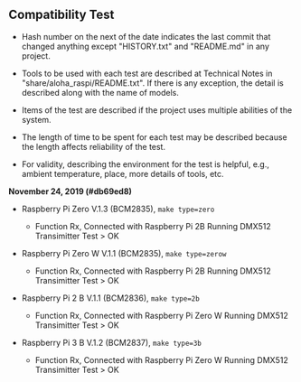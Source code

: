 ## Compatibility Test

* Hash number on the next of the date indicates the last commit that changed anything except "HISTORY.txt" and "README.md" in any project.

* Tools to be used with each test are described at Technical Notes in "share/aloha_raspi/README.txt". If there is any exception, the detail is described along with the name of models.

* Items of the test are described if the project uses multiple abilities of the system.

* The length of time to be spent for each test may be described because the length affects reliability of the test.

* For validity, describing the environment for the test is helpful, e.g., ambient temperature, place, more details of tools, etc.

**November 24, 2019 (#db69ed8)**

* Raspberry Pi Zero V.1.3 (BCM2835), `make type=zero`
	* Function Rx, Connected with Raspberry Pi 2B Running DMX512 Transimitter Test > OK

* Raspberry Pi Zero W V.1.1 (BCM2835), `make type=zerow`
	* Function Rx, Connected with Raspberry Pi 2B Running DMX512 Transimitter Test > OK

* Raspberry Pi 2 B V.1.1 (BCM2836), `make type=2b`
	* Function Rx, Connected with Raspberry Pi Zero W Running DMX512 Transimitter Test > OK

* Raspberry Pi 3 B V.1.2 (BCM2837), `make type=3b`
	* Function Rx, Connected with Raspberry Pi Zero W Running DMX512 Transimitter Test > OK
